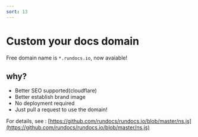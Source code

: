 ```yaml
---
sort: 13
---
```


# Custom your docs domain
Free domain name is `*.rundocs.io`, now avaiable!

## why?
- Better SEO supported(cloudflare)
- Better establish brand image
- No deployment required
- Just pull a request to use the domain!

For details, see : [https://github.com/rundocs/rundocs.io/blob/master/ns.js](https://github.com/rundocs/rundocs.io/blob/master/ns.js)
